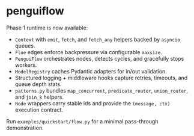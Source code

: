 # penguiflow

Phase 1 runtime is now available:

* `Context` with `emit`, `fetch`, and `fetch_any` helpers backed by `asyncio` queues.
* `Floe` edges enforce backpressure via configurable `maxsize`.
* `PenguiFlow` orchestrates nodes, detects cycles, and gracefully stops workers.
* `ModelRegistry` caches Pydantic adapters for in/out validation.
* Structured logging + middleware hooks capture retries, timeouts, and queue depth stats.
* `patterns.py` bundles `map_concurrent`, `predicate_router`, `union_router`, and `join_k` helpers.
* `Node` wrappers carry stable ids and provide the `(message, ctx)` execution contract.

Run `examples/quickstart/flow.py` for a minimal pass-through demonstration.
